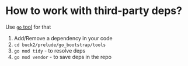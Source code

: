 # How to work with third-party deps?

Use [`go` tool](https://go.dev/doc/modules/managing-dependencies) for that

1. Add/Remove a dependency in your code
1. `cd buck2/prelude/go_bootstrap/tools`
1. `go mod tidy` - to resolve deps
1. `go mod vendor` - to save deps in the repo
